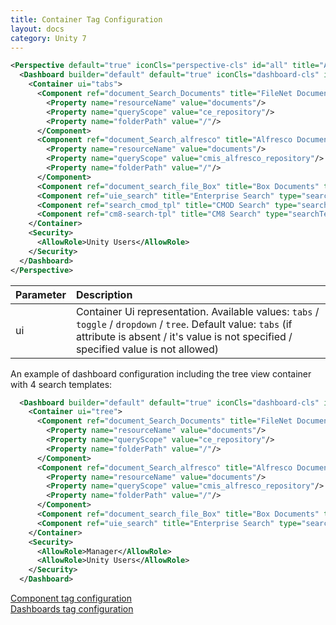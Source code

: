 ```yaml
---
title: Container Tag Configuration
layout: docs
category: Unity 7
---
```

```xml
<Perspective default="true" iconCls="perspective-cls" id="all" title="All">
  <Dashboard builder="default" default="true" iconCls="dashboard-cls" id="DocumentsSearch" lazy="true" title="Documents Search" tooltip="Unity Documents Search">
    <Container ui="tabs">
      <Component ref="document_Search_Documents" title="FileNet Documents" type="searchTemplate">
        <Property name="resourceName" value="documents"/>
        <Property name="queryScope" value="ce_repository"/>
        <Property name="folderPath" value="/"/>
      </Component>
      <Component ref="document_Search_alfresco" title="Alfresco Documents" type="searchTemplate">
        <Property name="resourceName" value="documents"/>
        <Property name="queryScope" value="cmis_alfresco_repository"/>
        <Property name="folderPath" value="/"/>
      </Component>
      <Component ref="document_search_file_Box" title="Box Documents" type="searchTemplate"/>
      <Component ref="uie_search" title="Enterprise Search" type="searchTemplate"/>
      <Component ref="search_cmod_tpl" title="CMOD Search" type="searchTemplate"/>
      <Component ref="cm8-search-tpl" title="CM8 Search" type="searchTemplate"/>
    </Container>
    <Security>
      <AllowRole>Unity Users</AllowRole>
    </Security>
  </Dashboard>
</Perspective>
```

| Parameter | Description |
|:----------|:------------|
|ui         | Container Ui representation. Available values: `tabs` / `toggle` / `dropdown` / `tree`. Default value: `tabs` (if attribute is absent / it's value is not specified / specified value is not allowed)|


An example of dashboard configuration including the tree view container with 4 search templates:
 
```xml
  <Dashboard builder="default" default="true" iconCls="dashboard-cls" id="DocumentsSearch" lazy="true" title="Documents Search" tooltip="Unity Documents Search">
	<Container ui="tree">
	  <Component ref="document_Search_Documents" title="FileNet Documents" type="searchTemplate">
		<Property name="resourceName" value="documents"/>
		<Property name="queryScope" value="ce_repository"/>
		<Property name="folderPath" value="/"/>
	  </Component>
	  <Component ref="document_Search_alfresco" title="Alfresco Documents" type="searchTemplate">
		<Property name="resourceName" value="documents"/>
		<Property name="queryScope" value="cmis_alfresco_repository"/>
		<Property name="folderPath" value="/"/>
	  </Component>
	  <Component ref="document_search_file_Box" title="Box Documents" type="searchTemplate"/>
	  <Component ref="uie_search" title="Enterprise Search" type="searchTemplate"/>
	</Container>
	<Security>
	  <AllowRole>Manager</AllowRole>
	  <AllowRole>Unity Users</AllowRole>
	</Security>
  </Dashboard>
```
   
[Component tag configuration](./component-tag.md)  
[Dashboards tag configuration](../dashboards.md)  
